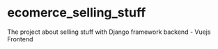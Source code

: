 # ecomerce_selling_stuff
The project about selling stuff with Django framework backend - Vuejs Frontend
